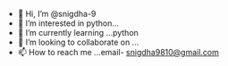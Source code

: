 - 👋 Hi, I’m @snigdha-9
- 👀 I’m interested in python...
- 🌱 I’m currently learning ...python
- 💞️ I’m looking to collaborate on ...
- 📫 How to reach me ...email- snigdha9810@gmail.com

<!---
snigdha-9/snigdha-9 is a ✨ special ✨ repository because its `README.md` (this file) appears on your GitHub profile.
You can click the Preview link to take a look at your changes.
--->
